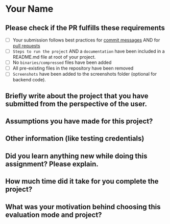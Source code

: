 # Your Name

## Please check if the PR fulfills these requirements

- [ ] Your submission follows best practices for [commit messages](https://chris.beams.io/posts/git-commit/) AND for [pull requests](https://github.community/t/best-practices-for-pull-requests/10195)
- [ ] `Steps to run the project` AND a `documentation` have been included in a README.md file at root of your project.
- [ ] No `binaries/compressed` files have been added
- [ ] All pre-existing files in the repository have been removed
- [ ] `Screenshots` have been added to the screenshots folder (optional for backend code).

## Briefly write about the project that you have submitted from the perspective of the user.




## Assumptions you have made for this project?





## Other information (like testing credentials)




## Did you learn anything new while doing this assignment? Please explain.




## How much time did it take for you complete the project?



## What was your motivation behind choosing this evaluation mode and project?


